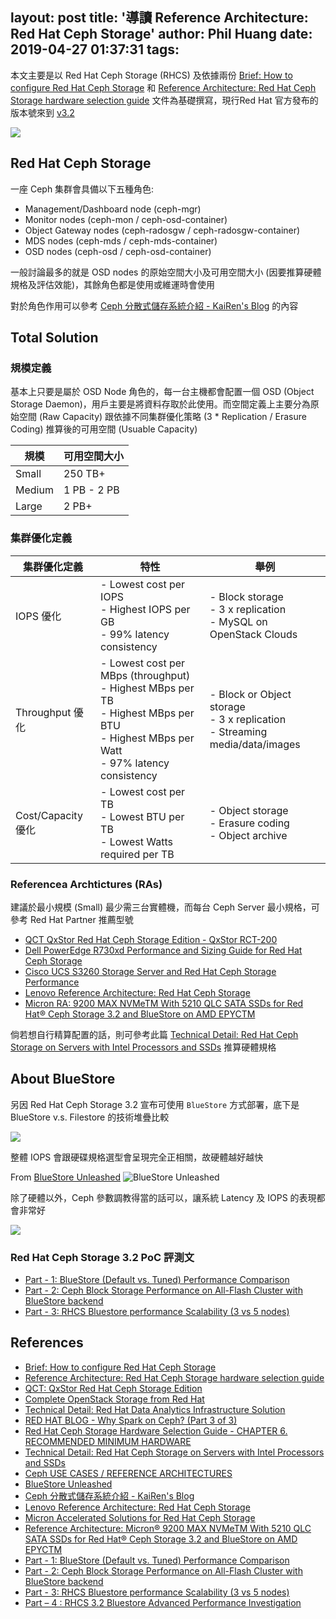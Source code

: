 layout: post
title: '導讀 Reference Architecture: Red Hat Ceph Storage'
author: Phil Huang
date: 2019-04-27 01:37:31
tags:
---
本文主要是以 Red Hat Ceph Storage (RHCS) 及依據兩份 [Brief: How to configure Red Hat Ceph Storage][1] 和 [Reference Architecture: Red Hat Ceph Storage hardware selection guide][2] 文件為基礎撰寫，現行Red Hat 官方發布的版本號來到 [v3.2][8]

![](/images/ceph.png)

<!--more-->

## Red Hat Ceph Storage
一座 Ceph 集群會具備以下五種角色:
- Management/Dashboard node (ceph-mgr)
- Monitor nodes (ceph-mon / ceph-osd-container)
- Object Gateway nodes (ceph-radosgw / ceph-radosgw-container)
- MDS nodes (ceph-mds / ceph-mds-container)
- OSD nodes (ceph-osd / ceph-osd-container)

一般討論最多的就是 OSD nodes 的原始空間大小及可用空間大小 (因要推算硬體規格及評估效能)，其餘角色都是使用或維運時會使用

對於角色作用可以參考 [Ceph 分散式儲存系統介紹 - KaiRen's Blog][16] 的內容

## Total Solution

### 規模定義

基本上只要是屬於 OSD Node 角色的，每一台主機都會配置一個 OSD (Object Storage Daemon)，用戶主要是將資料存取於此使用。而空間定義上主要分為原始空間 (Raw Capacity) 跟依據不同集群優化策略 (3 * Replication / Erasure Coding) 推算後的可用空間 (Usuable Capacity)

規模 | 可用空間大小
---|---
Small|250 TB+
Medium|1 PB - 2 PB
Large| 2 PB+

### 集群優化定義

集群優化定義|特性|舉例
---|---|---
IOPS 優化|- Lowest cost per IOPS <br> - Highest IOPS per GB <br>- 99% latency consistency|- Block storage <br>- 3 x replication<br>- MySQL on OpenStack Clouds
Throughput 優化|- Lowest cost per MBps (throughput) <br>- Highest MBps per TB<br>- Highest MBps per BTU<br>- Highest MBps per Watt<br>- 97% latency consistency|- Block or Object storage<br>- 3 x replication<br>- Streaming media/data/images
Cost/Capacity 優化|- Lowest cost per TB<br>- Lowest BTU per TB<br>- Lowest Watts required per TB|- Object storage<br>- Erasure coding<br>- Object archive

### Referencea Archtictures (RAs)
建議於最小規模 (Small) 最少需三台實體機，而每台 Ceph Server 最小規格，可參考 Red Hat Partner 推薦型號

- [QCT QxStor Red Hat Ceph Storage Edition - QxStor RCT-200][3]
- [Dell PowerEdge R730xd Performance and Sizing Guide for Red Hat Ceph Storage][12]
- [Cisco UCS S3260 Storage Server and Red Hat Ceph Storage Performance][13]
- [Lenovo Reference Architecture: Red Hat Ceph Storage][18]
- [Micron RA: 9200 MAX NVMeTM With 5210 QLC SATA SSDs for Red Hat® Ceph Storage 3.2 and BlueStore on AMD EPYCTM][20]

倘若想自行精算配置的話，則可參考此篇 [Technical Detail: Red Hat Ceph Storage on Servers with Intel Processors and SSDs][10] 推算硬體規格



## About BlueStore

另因 Red Hat Ceph Storage 3.2 宣布可使用 `BlueStore` 方式部署，底下是 BlueStore v.s. Filestore 的技術堆疊比較

![](/images/ceph-2.png)


整體 IOPS 會跟硬碟規格選型會呈現完全正相關，故硬體越好越快

From [BlueStore Unleashed][15]
![BlueStore Unleashed](/images/ceph-1.png) 

除了硬體以外，Ceph 參數調教得當的話可以，讓系統 Latency 及 IOPS 的表現都會非常好

![](/images/ceph-3.png)

### Red Hat Ceph Storage 3.2 PoC 評測文
- [Part - 1: BlueStore (Default vs. Tuned) Performance Comparison][17]
- [Part - 2: Ceph Block Storage Performance on All-Flash Cluster with BlueStore backend][21]
- [Part - 3: RHCS Bluestore performance Scalability (3 vs 5 nodes)][22]


## References
- [Brief: How to configure Red Hat Ceph Storage][1]
- [Reference Architecture: Red Hat Ceph Storage hardware selection guide][2]
- [QCT: QxStor Red Hat Ceph Storage Edition][3]
- [Complete OpenStack Storage from Red Hat][4]
- [Technical Detail: Red Hat Data Analytics Infrastructure Solution][5]
- [RED HAT BLOG - Why Spark on Ceph? (Part 3 of 3)][6]
- [Red Hat Ceph Storage Hardware Selection Guide - CHAPTER 6. RECOMMENDED MINIMUM HARDWARE][9]
- [Technical Detail: Red Hat Ceph Storage on Servers with Intel Processors and SSDs][10]
- [Ceph USE CASES / REFERENCE ARCHITECTURES][14]
- [BlueStore Unleashed][15]
- [Ceph 分散式儲存系統介紹 - KaiRen's Blog][16]
- [Lenovo Reference Architecture: Red Hat Ceph Storage][18]
- [Micron Accelerated Solutions for Red Hat Ceph Storage][19]
- [Reference Architecture: Micron® 9200 MAX NVMeTM With 5210 QLC SATA SSDs for Red Hat® Ceph Storage 3.2 and BlueStore on AMD EPYCTM][20]
- [Part - 1: BlueStore (Default vs. Tuned) Performance Comparison][17]
- [Part - 2: Ceph Block Storage Performance on All-Flash Cluster with BlueStore backend][21]
- [Part - 3: RHCS Bluestore performance Scalability (3 vs 5 nodes)][22]
- [Part – 4 : RHCS 3.2 Bluestore Advanced Performance Investigation][23]


[1]: https://www.redhat.com/en/resources/red-hat-ceph-storage-hardware-selection-guide
[2]: https://www.redhat.com/en/resources/how-configure-red-hat-ceph-storage
[3]: http://go.qct.io/solutions/software-defined-storage/qxstor-red-hat-ceph-storage-edition/
[4]: https://www.redhat.com/cms/managed-files/st-complete-openstack-storage-f13309wg-201807-en_0.pdf
[5]: https://www.redhat.com/cms/managed-files/st-data-data-analytics-infrastructure-technology-detail-f14280-201811-en.pdf
[6]: https://www.redhat.com/en/blog/why-spark-ceph-part-3-3
[7]: https://rhcs-test-drive.readthedocs.io/en/latest/#getting-to-know-red-hat-ceph-storage
[8]: https://access.redhat.com/documentation/en-us/red_hat_ceph_storage/3.2/html-single/release_notes/index
[9]: https://access.redhat.com/documentation/en-us/red_hat_ceph_storage/3/html/red_hat_ceph_storage_hardware_selection_guide/ceph-hardware-min-recommend
[10]: https://www.redhat.com/cms/managed-files/st-ceph-storage-intel-configuration-guide-technology-detail-f11532-201804-en.pdf
[12]: https://downloads.dell.com/solutions/cloud-solution-resources/Dell_R730xd_RedHat_Ceph_Performance_SizingGuide_WhitePaper.pdf
[13]: https://www.cisco.com/c/en/us/products/collateral/servers-unified-computing/ucs-s-series-storage-servers/Whitepaper_c11-738915.html
[14]: https://ceph.com/use-cases/#red-hat-ceph-storage-on-intel-processors-and-ssds
[15]: https://f2.svbtle.com/ceph-bluestore-unleashed
[16]: https://k2r2bai.com/2015/11/19/ceph/ceph-intro/
[17]: https://ceph.com/community/bluestore-default-vs-tuned-performance-comparison/
[18]: https://lenovopress.com/lp1147.pdf
[19]: https://www.micron.com/solutions/micron-accelerated-solutions/micron-accelerated-solutions-for-ceph-storage
[20]: https://www.micron.com/-/media/client/global/documents/products/other-documents/5210_9200_amd_ceph_reference_architecture.pdf?la=en
[21]: https://ceph.com/community/ceph-block-storage-performance-on-all-flash-cluster-with-bluestore-backend/
[22]: https://ceph.com/community/part-3-rhcs-bluestore-performance-scalability-3-vs-5-nodes/
[23]: https://ceph.com/community/part-4-rhcs-3-2-bluestore-advanced-performance-investigation/